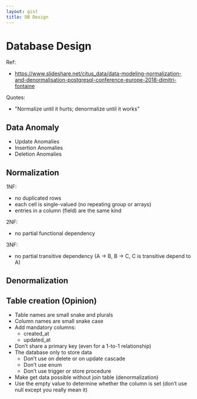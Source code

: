 ```yaml
---
layout: gist
title: DB Design
---
```


# Database Design

Ref:
- https://www.slideshare.net/citus_data/data-modeling-normalization-and-denormalisation-postgresql-conference-europe-2018-dimitri-fontaine

Quotes:
- "Normalize until it hurts; denormalize until it works"

## Data Anomaly

- Update Anomalies
- Insertion Anomalies
- Deletion Anomalies

## Normalization

1NF: 
- no duplicated rows 
- each cell is single-valued (no repeating group or arrays)
- entries in a column (field) are the same kind

2NF:
- no partial functional dependency

3NF: 
- no partial transitive dependency (A -> B, B -> C, C is transitive depend to A)

## Denormalization


## Table creation (Opinion)

- Table names are small snake and plurals
- Column names are small snake case
- Add mandatory columns:
  - created_at 
  - updated_at
- Don’t share a primary key (even for a 1-to-1 relationship)
- The database only to store data
  - Don’t use on delete or on update cascade
  - Don’t use enum
  - Don’t use trigger or store procedure
- Make get data possible without join table (denormalization)
- Use the empty value to determine whether the column is set (don’t use null except you really mean it)

